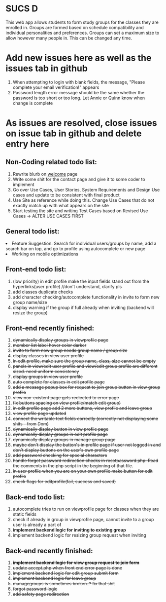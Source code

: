<html>
<h1>SUCS D</h1>

<p>
This web app allows students to form study groups for the classes they are enrolled in. Groups are formed based on schedule compatibility and individual personalities and preferences. Groups can set a maximum size to allow however many people in. This can be changed any time.
</p>

<h1>Add new issues here as well as the issues tab in github</h1>
   <ol>
      <li>When attempting to login with blank fields, the message, "Please complete your email verification!" appears</li>
      <li>Password length error message should be the same whether the password is too short or too long. Let Annie or Quinn know when change is complete</li>
   </ol>
<h1>As issues are resolved, close issues on issue tab in github and delete entry here</h1>

<h2>Non-Coding related todo list: </h2>
<ol>
   <li>Rewrite blurb on <a href="http://www.squaducsd.com/pages/">welcome</a> page</li>
   <li>Write some shit for the contact page and give it to some coder to implement</li>
   <li>Go over Use Cases, User Stories, System Requirements and Design Use cases and update to be consistent with final product</li>
   <li>Use Site as reference while doing this. Change Use Cases that do not exactly match up with what appears on the site</li>
   <li>Start testing the site and writing Test Cases based on Revised Use Cases -> ALTER USE CASES FIRST</li>
</ol>

<h2>General todo list: </h2>
<li>Feature Suggestion: Search for individual users/groups by name, add a search bar on top, and go to profile using autocomplete or new page</li>
<li>Working on mobile optimizations</li>

<h2>Front-end todo list: </h2>
<ol>
   <li>(low priority) in edit profile make the input fields stand out from the hyperlinks(user profile) //don't understand, clarify pls</li> 
   <li>add classes duplicate checks</li>
   <li>add character checking/autocomplete functionality in invite to form new group name/size</li>
   <li>display warning if the group if full already when inviting (backend will resize the group)</li>
</ol>

<h2>Front-end recently finished: </h2>
<ol>
   <li><strike>dynamically display groups in viewprofile page</strike></li>
   <li><strike>member list label hover color darker</strike></li>
   <li><strike>invite to form new group needs group name / group size</strike></li>
   <li><strike>display classes in view user profile</strike></li>
   <li><strike>in edit profile, make sure the group name, class, size cannot be empty</strike></li>
   <li><strike>panels in view/edit user profile and view/edit group profile are different sized. need uniform consistency</strike></li>
   <li><strike>display groups in view user profile</strike></li>
   <li><strike>auto complete for classes in edit profile page</strike></li>
   <li><strike>add a message popup box for request to join group button in view group profile</strike></li> 
   <li><strike>view non-existent page gets rediected to error page</strike></li>
   <li><strike>fix buttons spacing on view profile(match edit group)</strike></li>
   <li><strike>in edit profile page add 2 more buttons, view profile and leave group</strike></li>
   <li><strike>view profile page updated</strike></li>
   <li><strike>connect the writable text fields correctly (correctly not displaying some shits - from Dom)</strike></li>
   <li><strike>dynamically display button in view profile page</strike></li>
   <li><strike>dynamically display groups in edit profile page</strike></li>
   <li><strike>dynamically display groups in manage group page</strike></li>
   <li><strike>maybe don't display the button's in profile page if user not logged in
      and don't display buttons on the user's own profile page</strike></li>
   <li><strike>add password checking for special characters</strike></li>
   <li><strike>handle forgot password redirection checks in resetpassword.php.
       Read the comments in the php script in the beginning of that file.</strike></li>
   <li><strike>in user profile when you are on your own profile make button for edit profile</strike></li>
   <li><strike>check flags for editprofile(fail, success and saved)</strike></li>
</ol>
   
<h2>Back-end todo list:</h2>
<ol>
<li>autocomplete tries to run on viewprofile page for classes when they are static fields</li>
   <li>check if already in group in viewprofile page, cannot invite to a group user is already a part of</li>
   <li><b>implement backend logic for inviting to existing group</b></li>
   <li>implement backend logic for resizing group request when inviting</li>

</ol>

<h2>Back-end recently finished: </h2>
<ol>
   <li><strike><b>implement backend logic for view group request to join form</b></strike></li>
   <li><strike>update accept.php when front end error page is done </strike></li>
   <li><strike>implement backend logic for edit group submit form</strike></li>
   <li><strike>implement backend logic for leave group</strike></li>
   <li><strike>managegroups is sometimes broken..? fix that shit </strike></li>
   <li><strike>forgot password logic</strike></li>
   <li><strike>add safety page redirection</strike></li>
</ol>




</html>
